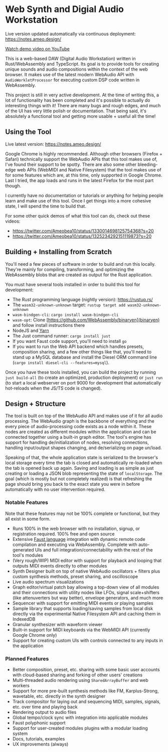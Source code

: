 # Web Synth and Digial Audio Workstation

Live version updated automatically via continuous deployment: https://notes.ameo.design/

[Watch demo video on YouTube](https://www.youtube.com/watch?v=kgkpJk0P7Uo)

This is a web-based DAW (Digital Audio Workstation) written in Rust/WebAssembly and TypeScript. Its goal is to provide tools for creating unique sounds and audio compositions within the context of the web browser. It makes use of the latest modern WebAudio API with `AudioWorkletProcessor` for executing custom DSP code written in WebAssembly.

This project is still in very active development. At the time of writing this, a lot of functionality has been completed and it's possible to actually do interesting things with it! There are many bugs and rough edges, and much of the UI has very little polish or documentation. That being said, it's absolutely a functional tool and getting more usable + useful all the time!

## Using the Tool

Live latest version: https://notes.ameo.design/

Google Chrome is highly recommended. Although other browsers (Firefox + Safari) technically support the WebAudio APIs that this tool makes use of, I've found their support to be spotty. There are also some other bleeding-edge web APIs (WebMIDI and Native Filesystem) that the tool makes use of for some features which are, at this time, only supported in Google Chrome. Last I tried, the app loads and runs in the latest Firefox for the most part though.

I currently have no documentation or tutorials or anything for helping people learn and make use of this tool. Once I get things into a more cohesive state, I will spend the time to build that.

For some other quick demos of what this tool can do, check out these videos:

- https://twitter.com/Ameobea10/status/1330014698125754368?s=20
- https://twitter.com/Ameobea10/status/1325234292151119873?s=20

## Building + Installing from Scratch

You'll need a few pieces of software in order to build and run this locally. They're mainly for compiling, transforming, and optimizing the WebAssembly blobs that are created as output for the Rust application.

You must have several tools installed in order to build this tool for development:

- The Rust programming language (nightly version): https://rustup.rs/
- The `wasm32-unknown-unknown` target: `rustup target add wasm32-unknown-unknown`
- `wasm-bindgen-cli`: `cargo install wasm-bindgen-cli`
- `wasm-opt`: Clone [https://github.com/WebAssembly/binaryen](binaryen) and follow install instructions there
- NodeJS and [Yarn](https://yarnpkg.com/en/)
- The Just command runner: `cargo install just`
- If you want Faust code support, you'll need to install `go`
- If you want to run the Web API backend which handles presets, composition sharing, and a few other things like that, you'll need to stand up a MySQL database and install the Diesel ORM command line (`cargo install diesel-cli --features=mysql`).

Once you have these tools installed, you can build the project by running `just build-all` (to create an optimized, production deployment) or `just run` (to start a local webserver on port 9000 for development that automatically hot-reloads when the JS/TS code is changed).

## Design + Structure

The tool is built on top of the WebAudio API and makes use of it for all audio processing. The WebAudio graph is the backbone of everything and the every piece of audio-processing code exists as a node within it. These nodes are created as different modules within the application and can be connected together using a built-in graph editor. The tool's engine has support for handling de/initialization of nodes, resolving connections, handling input/output shapes changing, and de/serializing on page un/load.

Speaking of that, the whole application state is serialized to the browser's local storage every time the tab is closed and automatically re-loaded when the tab is opened back up again. Saving and loading is as simple as just creating or loading a JSON blob representing the state of `localStorage`. The goal (which is mostly but not completely realized) is that refreshing the page should bring you back to the exact state you were in before automatically with no user intervention required.

### Notable Features

Note that these features may not be 100% complete or functional, but they all exist in some form.

- Runs 100% in the web browser with no installation, signup, or registration required. 100% free and open source
- Extensive [Faust language](https://faust.grame.fr/) integration with dynamic remote code compilation and executing via WebAssembly. Complete with auto-generated UIs and full integration/connectability with the rest of the tool's modules
- (Very rough/WIP) MIDI editor with support for playback and looping that outputs MIDI events directly to other modules
- Synth Designer built on top of native WebAudio oscillators + filters plus custom synthesis methods, preset sharing, and oscilloscope
- Live audio spectrum visualizations
- Graph editor/virtual patch bay allowing a top-down view of all modules and their connections with utility nodes like LFOs, signal scale+shifters (like attenuverters but way better), envelope generators, and much more
- Sequencer with support for emitting MIDI events or playing samples
- Sample library that supports loading/saving samples from local disk directly via the experimental Native Filesystem API and caching them in IndexedDB
- Granular synthesizer with waveform viewer
- Built-in support for MIDI keyboards via the WebMIDI API (currently Google Chrome only)
- Support for creating custom UIs with controls connected to any inputs in the application

### Planned Features

- Better composition, preset, etc. sharing with some basic user accounts with cloud-based sharing and forking of other users' creations
- Multi-threaded audio rendering using `SharedArrayBuffer` and web workers
- Support for more pre-built synthesis methods like FM, Karplus-Strong, wavetable, etc. directly in the synth designer
- Track compositor for laying out and sequencing MIDI, samples, signals, etc. over time and playing back
- Rendering output to audio files
- Global tempo/clock sync with integration into applicable modules
- Faust polyphonic support
- Support for user-created modules plugins with a modular loading system
- Docs, tutorials, examples
- UX improvements (always)

